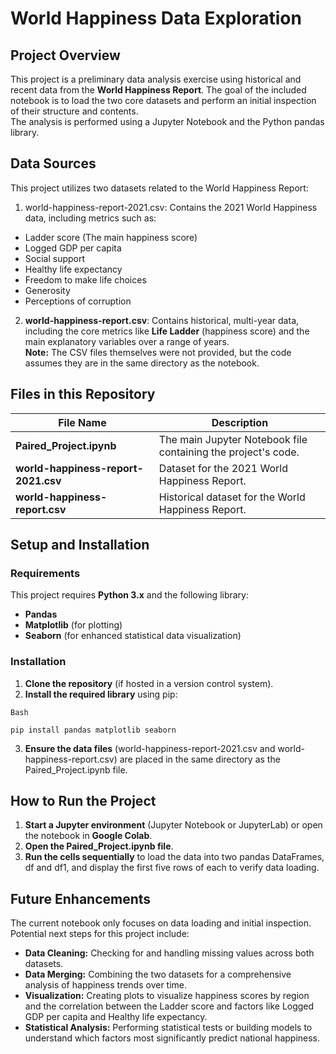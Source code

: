 # World Happiness Data Exploration
## Project Overview
This project is a preliminary data analysis exercise using historical and recent data from the **World Happiness Report**. The goal of the included notebook is to load the two core datasets and perform an initial inspection of their structure and contents.
<br />The analysis is performed using a Jupyter Notebook and the Python pandas library.

## Data Sources
This project utilizes two datasets related to the World Happiness Report:
1. world-happiness-report-2021.csv: Contains the 2021 World Happiness data, including metrics such as:

 * Ladder score (The main happiness score)
 * Logged GDP per capita
 * Social support
 * Healthy life expectancy
 * Freedom to make life choices
 * Generosity
 * Perceptions of corruption
2. **world-happiness-report.csv**: Contains historical, multi-year data, including the core metrics like **Life Ladder** (happiness score) and the main explanatory variables over a range of years.
<br />**Note:** The CSV files themselves were not provided, but the code assumes they are in the same directory as the notebook.
## Files in this Repository
File Name |	Description
----|----
**Paired_Project.ipynb** | The main Jupyter Notebook file containing the project's code.
**world-happiness-report-2021.csv** |	Dataset for the 2021 World Happiness Report.
**world-happiness-report.csv** |	Historical dataset for the World Happiness Report.

## Setup and Installation
### Requirements
This project requires **Python 3.x** and the following library:
* **Pandas**
* **Matplotlib** (for plotting)
* **Seaborn** (for enhanced statistical data visualization)

### Installation
1. **Clone the repository** (if hosted in a version control system).
2. **Install the required library** using pip:
```
Bash
```
```
pip install pandas matplotlib seaborn
```
3. **Ensure the data files** (world-happiness-report-2021.csv and world-happiness-report.csv) are placed in the same directory as the Paired_Project.ipynb file.

## How to Run the Project
1. **Start a Jupyter environment** (Jupyter Notebook or JupyterLab) or open the notebook in **Google Colab**.
2. **Open the Paired_Project.ipynb file**.
3. **Run the cells sequentially** to load the data into two pandas DataFrames, df and df1, and display the first five rows of each to verify data loading.

## Future Enhancements
The current notebook only focuses on data loading and initial inspection. Potential next steps for this project include:
* **Data Cleaning:** Checking for and handling missing values across both datasets.
* **Data Merging:** Combining the two datasets for a comprehensive analysis of happiness trends over time.
* **Visualization:** Creating plots to visualize happiness scores by region and the correlation between the Ladder score and factors like Logged GDP per capita and Healthy life expectancy.
* **Statistical Analysis:** Performing statistical tests or building models to understand which factors most significantly predict national happiness.
